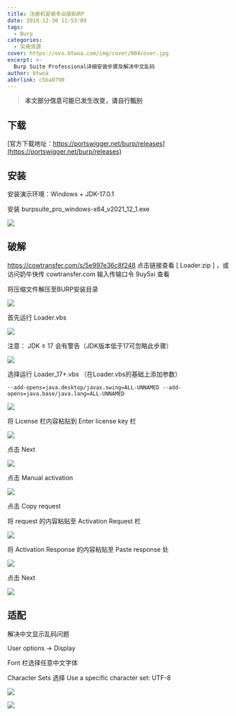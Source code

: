 ```yaml
---
title: 注册机安装专业版BURP
date: 2019-12-30 11:53:09
tags:
  - Burp
categories:
  - 实用资源
cover: https://ovo.btwoa.com/img/cover/004cover.jpg
excerpt: >-
  Burp Suite Professional详细安装步骤及解决中文乱码
author: btwoa
abbrlink: c5ba0790
---
```


> **本文部分信息可能已发生改变，请自行甄别**

## 下载

[官方下载地址：https://portswigger.net/burp/releases](https://portswigger.net/burp/releases)

## 安装

安装演示环境：Windows + JDK-17.0.1

安装 burpsuite_pro_windows-x64_v2021_12_1.exe

![](https://ovo.btwoa.com/img/webp/202202051230685.webp)

## 破解

 https://cowtransfer.com/s/5e997e36c8f248 点击链接查看 [ Loader.zip ] ，或访问奶牛快传 cowtransfer.com 输入传输口令 9uy5xi 查看

将压缩文件解压至BURP安装目录

![](https://ovo.btwoa.com/img/webp/202202051304986.webp)

首先运行 Loader.vbs

![](https://ovo.btwoa.com/img/webp/202202051313307.webp)

注意： JDK ≥ 17 会有警告（JDK版本低于17可忽略此步骤）

![](https://ovo.btwoa.com/img/webp/202202051307768.webp)

选择运行 Loader_17+.vbs （在Loader.vbs的基础上添加参数） 

```
--add-opens=java.desktop/javax.swing=ALL-UNNAMED --add-opens=java.base/java.lang=ALL-UNNAMED
```

![](https://ovo.btwoa.com/img/webp/202202051317679.webp)

将 License 栏内容粘贴到 Enter license key 栏

![](https://ovo.btwoa.com/img/webp/202202051321595.webp)

点击 Next

![](https://ovo.btwoa.com/img/webp/202202051559443.webp)

点击 Manual activation

![](https://ovo.btwoa.com/img/webp/202202051601266.webp)

点击 Copy request

将 request 的内容粘贴至 Activation Request 栏

![](https://ovo.btwoa.com/img/webp/202202051604124.webp)

将 Activation Response 的内容粘贴至 Paste response 处

![](https://ovo.btwoa.com/img/webp/202202051608284.webp)

点击 Next

![](https://ovo.btwoa.com/img/webp/202202051610863.webp)

## 适配

解决中文显示乱码问题

User options -> Display

Font 栏选择任意中文字体 

Character Sets 选择 Use a specific character set: UTF-8

![](https://ovo.btwoa.com/img/webp/202202051615776.webp)

![](https://ovo.btwoa.com/img/webp/202202051624708.webp)